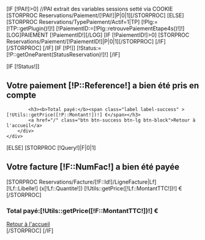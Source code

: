 [IF [!PAI!]>0]  //PAI extrait des variables sessions setté via COOKIE
    [STORPROC Reservations/Paiement/[!PAI!]|P|0|1][/STORPROC]
[ELSE]
    [STORPROC Reservations/TypePaiement/Actif=1|TP]
        [!Plg:=[!TP::getPlugin()!]!]
        [!PaiementID:=[!Plg::retrouvePaiementEtape4s()!]!]
        [LOG]PAIEMENT [!PaiementID!][/LOG]
        [IF [!PaiementID!]>0]
            [STORPROC Reservations/Paiement/[!PaiementID!]|P|0|1][/STORPROC]
        [/IF]
    [/STORPROC]
[/IF]
[IF [!P!]]
    [!Status:=[!P::getOneParent(StatusReservation)!]!]
[/IF]


[IF [!Status!]]
    <div class="row">
        <div class="col-md-12">
            <h2>Votre paiement [!P::Reference!] a bien été pris en compte</h2>

            <h3><b>Total payé:</b><span class="label label-success" >[!Utils::getPrice([!P::Montant!])!] €</span></h3>
            <a href="/" class="btn btn-success btn-lg btn-block">Retour à l'accueil</a>
        </div>
    </div>
[ELSE]
    [STORPROC [!Query!]|F|0|1]
    <div class="row">
        <div class="col-md-12">
                <h2>Votre facture [!F::NumFac!] a bien été payée</h2>
                [STORPROC Reservations/Facture/[!F::Id!]/LigneFacture|Lf]
                    <div class="alert alert-info">[!Lf::Libelle!] (x[!Lf::Quantite!]) <span class="label label-primary pull-right" >[!Utils::getPrice([!Lf::MontantTTC!])!] €</span></div>
                [/STORPROC]
            </ul></h3>
            <h3><b>Total payé:</b><span class="label label-success" >[!Utils::getPrice([!F::MontantTTC!])!] €</span></h3>
            <a href="/" class="btn btn-success btn-lg btn-block">Retour à l'accueil</a>
        </div>
    </div>
    [/STORPROC]
[/IF]